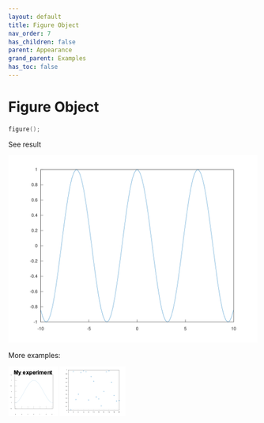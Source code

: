 ```yaml
---
layout: default
title: Figure Object
nav_order: 7
has_children: false
parent: Appearance
grand_parent: Examples
has_toc: false
---
```

# Figure Object

```cpp
figure();
```


See result

[![example_figure_1](figure/figure_1.svg)](https://github.com/alandefreitas/matplotplusplus/blob/master/examples/appearance/figure/figure_1.cpp)

More examples:
    
[![example_figure_2](figure/figure_2_thumb.png)](https://github.com/alandefreitas/matplotplusplus/blob/master/examples/appearance/figure/figure_2.cpp)  [![example_figure_3](figure/figure_3_thumb.png)](https://github.com/alandefreitas/matplotplusplus/blob/master/examples/appearance/figure/figure_3.cpp)

  


